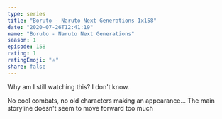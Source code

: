 ```yaml
---
type: series
title: "Boruto - Naruto Next Generations 1x158"
date: "2020-07-26T12:41:19"
name: "Boruto - Naruto Next Generations"
season: 1
episode: 158
rating: 1
ratingEmoji: "⭐️"
share: false
---
```


Why am I still watching this? I don't know.

No cool combats, no old characters making an appearance... The main storyline doesn't seem to move forward too much

